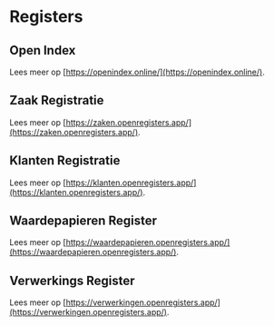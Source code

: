 # Registers

## Open Index

Lees meer op [https://openindex.online/](https://openindex.online/).

## Zaak Registratie

Lees meer op [https://zaken.openregisters.app/](https://zaken.openregisters.app/).

## Klanten Registratie

Lees meer op [https://klanten.openregisters.app/](https://klanten.openregisters.app/).

## Waardepapieren Register

Lees meer op [https://waardepapieren.openregisters.app/](https://waardepapieren.openregisters.app/).

## Verwerkings Register

Lees meer op [https://verwerkingen.openregisters.app/](https://verwerkingen.openregisters.app/).